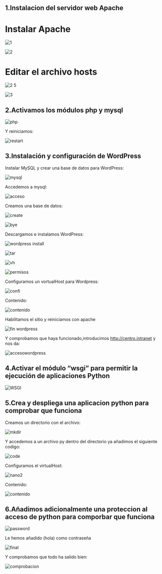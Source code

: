 ## 1.Instalacion del servidor web Apache
# Instalar Apache

![1](https://github.com/user-attachments/assets/201432ba-9037-4cb0-b1f1-8cb8344bf19d)

![2](https://github.com/user-attachments/assets/1faf8439-a0e4-4087-a2cc-38b11a9f865c)

# Editar el archivo hosts

![2 5](https://github.com/user-attachments/assets/14f9b9fc-34e9-4463-9162-22884c42b545)

![3](https://github.com/user-attachments/assets/17744b30-0710-4077-996e-a6c847c983fa)

## 2.Activamos los módulos php y mysql

![php](https://github.com/user-attachments/assets/90c51eb4-ba90-4adc-a28d-f2a9f6dd412b)

Y reiniciamos:

![restart](https://github.com/user-attachments/assets/b5af4c42-a452-4ca0-8aa8-2eba03432ebd)


## 3.Instalación y configuración de WordPress
Instalar MySQL y crear una base de datos para WordPress:

![mysql](https://github.com/user-attachments/assets/a31a693b-2b77-4963-aa46-54f53c9d8448)

Accedemos a mysql:

![acceso](https://github.com/user-attachments/assets/5e047a63-21d4-460a-8d5e-299d17b48ea2)

Creamos una base de datos:

![create](https://github.com/user-attachments/assets/1aa7e017-ba50-405a-8fe3-decc82ad0646)

![bye](https://github.com/user-attachments/assets/5e625efc-7bef-457c-a7be-f5f17b793cd0)

Descargamos e instalamos WordPress:

![wordpress install](https://github.com/user-attachments/assets/04581fd7-a45b-4a4d-9877-265d528052bc)

![tar](https://github.com/user-attachments/assets/473ff2fb-5359-4b5b-b115-fef64e4ea1ed)

![vh](https://github.com/user-attachments/assets/b9518909-da6e-4753-bfc7-bd66b9fa7a88)

![permisos](https://github.com/user-attachments/assets/80145567-c495-4aa5-b01a-2a63fd7df2eb)

Configuramos un vortualHost para Wordpress:

![confi](https://github.com/user-attachments/assets/2046f7bb-40d5-47e3-8222-bac03ba42313)

Contenido:

![contenido](https://github.com/user-attachments/assets/34bc15d6-7f56-4c95-b0fe-de1a736824d6)

Habilitamos el sitio y reiniciamos con apache

![fin wordpress](https://github.com/user-attachments/assets/49f6adb3-ce80-4bfe-8715-118ed1d85b1b)

Y comprobamos que haya funcionado,introducimos http://centro.intranet y nos da:

![accesowordpress](https://github.com/user-attachments/assets/c4836949-db5e-40a8-b71e-e70988566c42)

## 4.Activar el módulo “wsgi” para permitir la ejecución de aplicaciones Python

![WSGI](https://github.com/user-attachments/assets/897328e2-ec28-4a68-a12f-216af1dedbe9)


## 5.Crea y despliega una aplicacion python para comprobar que funciona

Creamos un directorio con el archivo:

![mkdir](https://github.com/user-attachments/assets/f64ff179-13ca-43ec-85ff-a4d98afd5f08)

Y accedemos a un archivo py dentro del directorio ya añadimos el siguiente codigo:

![code](https://github.com/user-attachments/assets/2fff8317-e99b-4e68-b58b-3058deb809de)

Configuramos el virtualHost:

![nano2](https://github.com/user-attachments/assets/7541633a-efc0-4ae2-b536-d7380527e7a3)

Contenido:

![contenido](https://github.com/user-attachments/assets/485717eb-87e5-4759-9754-f6a43fe46c16)

## 6.Añadimos adicionalmente una proteccion al acceso de python para comporbar que funciona

![password](https://github.com/user-attachments/assets/d67b275b-1156-4922-a23f-8221a03292f8)

Le hemos añadido (hola) como contraseña

![final](https://github.com/user-attachments/assets/ffec23c9-3f20-442e-9ced-eb1a025ee351)

Y comprobamos que todo ha salido bien:

![comprobacion](https://github.com/user-attachments/assets/377ff6d0-7caf-4a3d-9d07-01593ccc6a0f)







